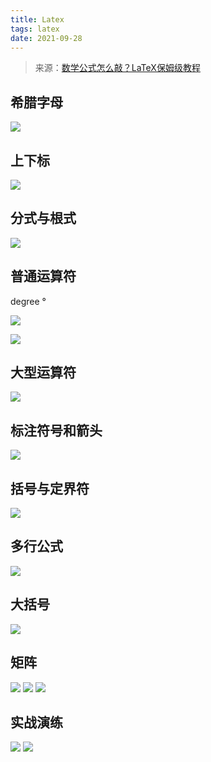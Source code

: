 ```yaml
---
title: Latex
tags: latex
date: 2021-09-28
---
```


> 来源：[数学公式怎么敲？LaTeX保姆级教程](https://www.bilibili.com/video/BV1no4y1U7At)

## 希腊字母

![](latex/1633145868654.png)

## 上下标

![](latex/1633145930659.png)

## 分式与根式

![](latex/1633146303289.png)

## 普通运算符

degree °

![](latex/1633146528416.png)

![](latex/1633146566219.png)

## 大型运算符

![](latex/1633146651191.png)

## 标注符号和箭头

![](latex/1633146724659.png)

## 括号与定界符

![](latex/1633146764946.png)

## 多行公式

![](latex/1633146812043.png)

## 大括号

![](latex/1633146876461.png)

## 矩阵

![](latex/1633147100392.png)
![](latex/1633147153974.png)
![](latex/1633147176546.png)

## 实战演练

![](latex/1633147306670.png)
![](latex/1633147326771.png)

